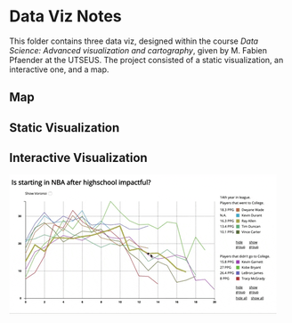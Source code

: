 # Data Viz Notes
This folder contains three data viz, designed within the course _Data Science: Advanced visualization and cartography_, given by M. Fabien Pfaender at the UTSEUS. The project consisted of a static visualization, an interactive one, and a map.

## Map

## Static Visualization
## Interactive Visualization
![](demo.gif)


